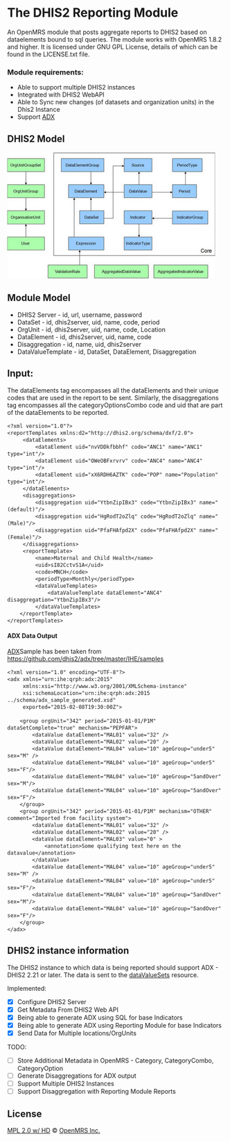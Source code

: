 ﻿The DHIS2 Reporting Module
=========
An OpenMRS module that posts aggregate reports to DHIS2 based on dataelements bound to sql queries. The module works with OpenMRS 1.8.2 and higher. It is licensed under GNU GPL License, details of which can be found in the LICENSE.txt file.

### Module requirements:
* Able to support multiple DHIS2 instances
* Integrated with DHIS2 WebAPI
* Able to Sync new changes (of datasets and organization units) in the Dhis2 Instance
* Support [ADX](http://wiki.ihe.net/index.php/Aggregate_Data_Exchange)

## DHIS2 Model

<img src="https://github.com/maurya/openmrs-module-dhis2reporter/blob/master/omod/src/main/resources/images/dhis2core_diagram.jpg" alt="DHIS2 Model"/>


## Module Model

* DHIS2 Server - id, url, username, password
* DataSet - id, dhis2server, uid, name, code, period
* OrgUnit - id, dhis2server, uid, name, code, Location
* DataElement - id, dhis2server, uid, name, code
* Disaggregation - id, name, uid, dhis2server
* DataValueTemplate - id, DataSet, DataElement, Disaggregation

Input:
-

The dataElements tag encompasses all the dataElements and their unique codes that are used in the report to be sent. Similarly, the disaggregations tag encompasses all the categoryOptionsCombo code and uid that are part of the dataElements to be reported.

    <?xml version="1.0"?>
    <reportTemplates xmlns:d2="http://dhis2.org/schema/dxf/2.0">
         <dataElements>
             <dataElement uid="nvVDDkfbbhf" code="ANC1" name="ANC1" type="int"/>
             <dataElement uid="OWeOBFxrvrv" code="ANC4" name="ANC4" type="int"/>
             <dataElement uid="xX6RDH6AZTK" code="POP" name="Population" type="int"/>
         </dataElements>
         <disaggregations>
             <disaggregation uid="YtbnZipIBx3" code="YtbnZipIBx3" name="(default)"/>
             <disaggregation uid="HgRodT2oZlq" code="HgRodT2oZlq" name="(Male)"/>
             <disaggregation uid="PfaFHAfpd2X" code="PfaFHAfpd2X" name="(Female)"/>
         </disaggregations>
         <reportTemplate>
             <name>Maternal and Child Health</name>
             <uid>sI82CctvS1A</uid>
             <code>MNCH</code>
             <periodType>Monthly</periodType>
             <dataValueTemplates>
                 <dataValueTemplate dataElement="ANC4" disaggregation="YtbnZipIBx3"/>
             </dataValueTemplates>
        </reportTemplate>
    </reportTemplates>
    
    
#### ADX Data Output

[ADX](http://wiki.ihe.net/index.php/Aggregate_Data_Exchange)Sample has been taken from https://github.com/dhis2/adx/tree/master/IHE/samples
```
<?xml version="1.0" encoding="UTF-8"?>
<adx xmlns="urn:ihe:qrph:adx:2015"
     xmlns:xsi="http://www.w3.org/2001/XMLSchema-instance"
     xsi:schemaLocation="urn:ihe:qrph:adx:2015 ../schema/adx_sample_generated.xsd"
     exported="2015-02-08T19:30:00Z">
    
    <group orgUnit="342" period="2015-01-01/P1M" dataSetComplete="true" mechanism="PEPFAR">
        <dataValue dataElement="MAL01" value="32" />
        <dataValue dataElement="MAL02" value="20" />
        <dataValue dataElement="MAL04" value="10" ageGroup="under5" sex="M" />
        <dataValue dataElement="MAL04" value="10" ageGroup="under5" sex="F"/>
        <dataValue dataElement="MAL04" value="10" ageGroup="5andOver" sex="M"/>
        <dataValue dataElement="MAL04" value="10" ageGroup="5andOver" sex="F"/>
    </group>
    <group orgUnit="342" period="2015-01-01/P1M" mechanism="OTHER" comment="Imported from facility system">
        <dataValue dataElement="MAL01" value="32" />
        <dataValue dataElement="MAL02" value="20" />
        <dataValue dataElement="MAL03" value="0" >
            <annotation>Some qualifying text here on the datavalue</annotation>
        </dataValue>
        <dataValue dataElement="MAL04" value="10" ageGroup="under5" sex="M" />
        <dataValue dataElement="MAL04" value="10" ageGroup="under5" sex="F"/>
        <dataValue dataElement="MAL04" value="10" ageGroup="5andOver" sex="M"/>
        <dataValue dataElement="MAL04" value="10" ageGroup="5andOver" sex="F"/>
    </group>
</adx>
```


DHIS2 instance information
-

The DHIS2 instance to which data is being reported should support ADX - DHIS2 2.21 or later. The data is sent to the [dataValueSets](http://dhis2.org/doc/snapshot/en/user/html/ch23s05.html) resource.


Implemented:

  - [x] Configure DHIS2 Server
  - [x] Get Metadata From DHIS2 Web API 
  - [x] Being able to generate ADX using SQL for base Indicators
  - [x] Being able to generate ADX using Reporting Module for base Indicators
  - [x] Send Data for Multiple locations/OrgUnits

TODO:
 -  [ ] Store Additional Metadata in OpenMRS - Category, CategoryCombo, CategoryOption
 -  [ ] Generate Disaggregations for ADX output
 -  [ ] Support Multiple DHIS2 Instances
 -  [ ] Support Disaggregation with Reporting Module Reports 

## License

[MPL 2.0 w/ HD](http://openmrs.org/license/) © [OpenMRS Inc.](http://www.openmrs.org/)